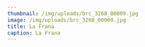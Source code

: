 ```yaml
---
thumbnail: /img/uploads/brc_3268_00009.jpg
image: /img/uploads/brc_3268_00009.jpg
title: La Frana
caption: La Frana
---
```


